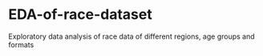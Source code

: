 # EDA-of-race-dataset
Exploratory data analysis of race data of different regions, age groups and formats
